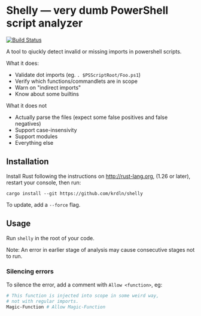 # Shelly — very dumb PowerShell script analyzer

[![Build Status](https://travis-ci.com/krdln/shelly.svg?branch=master)](https://travis-ci.com/krdln/shelly)

A tool to qiuckly detect invalid or missing imports in powershell scripts.

What it does:
* Validate dot imports (eg. `. $PSScriptRoot/Foo.ps1`)
* Verify which functions/commandlets are in scope
* Warn on "indirect imports"
* Know about some builtins

What it does not
* Actually parse the files (expect some false positives and false negatives)
* Support case-insensivity
* Support modules
* Everything else

## Installation

Install Rust following the instructions on <http://rust-lang.org>,
(1.26 or later), restart your console, then run:

```
cargo install --git https://github.com/krdln/shelly
```

To update, add a `--force` flag.

## Usage

Run `shelly` in the root of your code.

Note: An error in earlier stage of analysis may cause consecutive stages not to run.

### Silencing errors

To silence the error, add a comment with `Allow <function>`, eg:

```powershell
# This function is injected into scope in some weird way,
# not with regular imports.
Magic-Function # Allow Magic-Function
```

